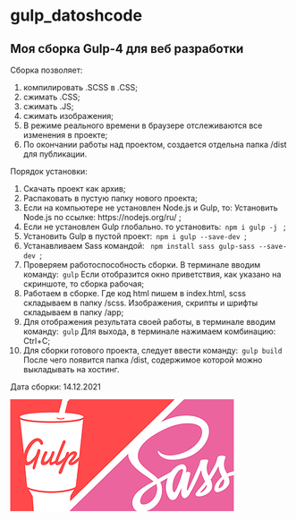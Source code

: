# gulp_datoshcode

<h2>Моя сборка Gulp-4 для веб разработки</h2>

<p>Сборка позволяет: </p>
<ol>
  <li>компилировать .SCSS в .CSS;</li>
  <li>сжимать .CSS;</li>
  <li>сжимать .JS;</li>
  <li>сжимать изображения;</li>
  <li>В режиме реального времени в 
    браузере отслеживаются все изменения в проекте;</li>
  <li>По окончании работы над проектом, создается отдельна 
    папка /dist для публикации.</li>
</ol>  

<p>Порядок установки:</p>
<ol>
  <li>Скачать проект как архив;</li>
  <li>Распаковать в пустую папку нового проекта;</li>
   <li>Если на компьютере не установлен Node.js и Gulp, то:
   Установить Node.js по ссылке: https://nodejs.org/ru/ ;</li>
  <li>Если не установлен Gulp глобально. то установить:<code> npm i gulp -j </code> ;</li>
  <li>Установить Gulp в пустой проект:<code> npm i gulp --save-dev </code>;</li>
   <li>Устанавливаем Sass командой:
     <code> npm install sass gulp-sass --save-dev </code>;</li>
  <li>Проверяем работоспособность сборки. В терминале вводим команду:<code> gulp</code>
Если отобразится окно приветствия, как указано на скриншоте, то сборка рабочая;</li>
  <li>Работаем в сборке. Где код html пишем в index.html, scss складываем в папку /scss. 
Изображения, скрипты и шрифты складываем в папку /app;</li>
   <li>Для отображения результата своей работы, в терминале вводим команду:<code> gulp</code>
Для выхода, в терминале нажимаем комбинацию: Ctrl+C;</li>
   <li>Для сборки готового проекта, следует ввести команду:<code> gulp build</code> 
   После чего появится папка /dist, содержимое которой можно выкладывать на хостинг.</li>
</ol>  

<p>Дата сборки: 14.12.2021</p>

<img src="img.png" alt="gulp">
  
